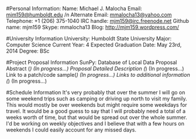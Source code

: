 #Personal Information:
Name: Michael J. Malocha <cr>
Email: mjm159@humboldt.edu /n
Alternate Email: mmalocha13@yahoo.com
Telephone: +1 (206) 375-1040
IRC handle: mjm159@irc.freenode.net
Github name: mjm159
Skype: mmalocha13
Blog: http://mjm159.wordpress.com/

#University Information
University: Humboldt State University
Major: Computer Science
Current Year: 4
Expected Graduation Date: May 23rd, 2014
Degree: BSc

#Project Proposal Information
SunPy: Database of Local Data
Proposal Abstract (*)
(In progress...)
Proposal Detailed Description (*)
(In progress...)
Link to a patch/code sample(*)
(In progress...)
Links to additional information (*)
(In progress...)

#Schedule Information
It's very probably that over the summer I will go on some weekend trips such as camping or driving up north to visit my family. This would mostly be over weekends but might require some weekdays for travel. It would be a good guess to say that I will probably need a total of a weeks worth of time, but that would be spread out over the whole summer. I'd be working on weekly objectives and I believe that with a few hours on weekends I could easily account for any missed days.